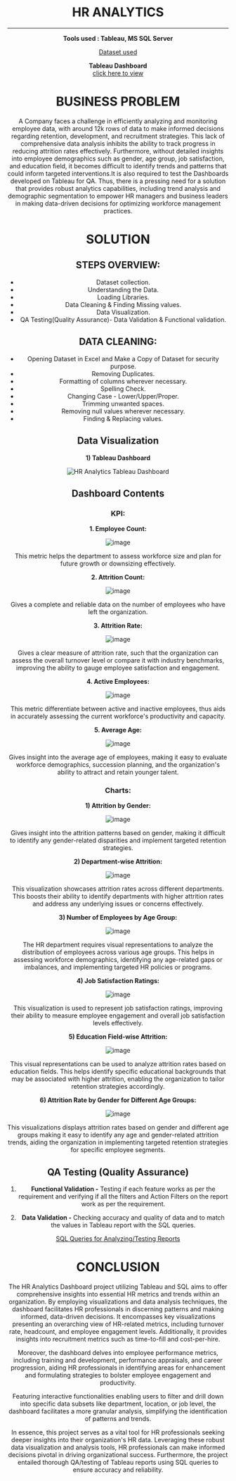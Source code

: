 <div align='center'> <h1> HR ANALYTICS </div>
  
<div align='center'> 

____


__Tools used : Tableau, MS SQL Server__

[Dataset used](https://github.com/meaLumenJucunda/LumenJucunda/blob/projects/HR_Analyitcs/hrdata.csv)

__Tableau Dashboard__    
[click here to view](https://github.com/meaLumenJucunda/LumenJucunda/blob/projects/HR_Analyitcs/HR_Analytics_Dashboard_Tablaeu.pdf)   

__<h1>BUSINESS PROBLEM</h1>__
A Company faces a challenge in efficiently analyzing and monitoring employee data, with around 12k rows of data to make informed decisions regarding retention, development, and recruitment strategies. This lack of comprehensive data analysis inhibits the ability to track progress in reducing attrition rates effectively. Furthermore, without detailed insights into employee demographics such as gender, age group, job satisfaction, and education field, it becomes difficult to identify trends and patterns that could inform targeted interventions.It is also required to test the Dashboards developed on Tableau for QA. Thus, there is a pressing need for a solution that provides robust analytics capabilities, including trend analysis and demographic segmentation to empower HR managers and business leaders in making data-driven decisions for optimizing workforce management practices.

__<h1>SOLUTION</h1>__

__<h2>STEPS OVERVIEW:</h2>__
+ Dataset collection.  
+ Understanding the Data.  
+ Loading Libraries.  
+ Data Cleaning & Finding Missing values.  
+ Data Visualization.
+ QA Testing(Quality Assurance)- Data Validation & Functional validation.

__<h2>DATA CLEANING:</h2>__
+ Opening Dataset in Excel and Make a Copy of Dataset for security purpose.
+ Removing Duplicates.
+ Formatting of columns wherever necessary.
+ Spelling Check.
+ Changing Case - Lower/Upper/Proper.
+ Trimming unwanted spaces.
+ Removing null values wherever necessary.
+ Finding & Replacing values.

__<h2>Data Visualization</h2>__

__1) Tableau Dashboard__

![HR Analytics Tableau Dashboard](https://github.com/meaLumenJucunda/LumenJucunda/blob/projects/HR_Analyitcs/HR%20Analytics%20Dashboard.png)

__<h2>Dashboard Contents</h2>__

__<h3>KPI:</h3>__

__1. Employee Count:__

![image](https://github.com/meaLumenJucunda/LumenJucunda/blob/projects/HR_Analyitcs/1-Employee_Count.png)

This metric helps the department to assess workforce size and plan for future growth or downsizing effectively.

__2. Attrition Count:__

![image](https://github.com/meaLumenJucunda/LumenJucunda/blob/projects/HR_Analyitcs/2-Attrition_Count.png)

Gives a complete and reliable data on the number of employees who have left the organization.

__3. Attrition Rate:__

![image](https://github.com/meaLumenJucunda/LumenJucunda/blob/projects/HR_Analyitcs/3-Attrition_Rate.png)

Gives a clear measure of attrition rate, such that the organization can assess the overall turnover level or compare it with industry benchmarks, improving the ability to gauge employee satisfaction and engagement.

__4. Active Employees:__

![image](https://github.com/meaLumenJucunda/LumenJucunda/blob/projects/HR_Analyitcs/4-Active_Employees.png)

This metric differentiate between active and inactive employees, thus aids in accurately assessing the current workforce's productivity and capacity.

__5. Average Age:__

![image](https://github.com/meaLumenJucunda/LumenJucunda/blob/projects/HR_Analyitcs/5-Average_Age.png)

Gives insight into the average age of employees, making it easy to evaluate workforce demographics, succession planning, and the organization's ability to attract and retain younger talent.

__<h3>Charts:</h3>__

__1) Attrition by Gender:__

![image](https://github.com/meaLumenJucunda/LumenJucunda/blob/projects/HR_Analyitcs/6-Attrition_by_Gender.png)

Gives insight into the attrition patterns based on gender, making it difficult to identify any gender-related disparities and implement targeted retention strategies.

__2) Department-wise Attrition:__

![image](https://github.com/meaLumenJucunda/LumenJucunda/blob/projects/HR_Analyitcs/7-Department_wise_Attrition.png)

This visualization showcases attrition rates across different departments. This boosts their ability to identify departments with higher attrition rates and address any underlying issues or concerns effectively.

__3) Number of Employees by Age Group:__

![image](https://github.com/meaLumenJucunda/LumenJucunda/blob/projects/HR_Analyitcs/8-Number_of_Employees_by_Age_Group.png)

The HR department requires visual representations to analyze the distribution of employees across various age groups. This helps in assessing workforce demographics, identifying any age-related gaps or imbalances, and implementing targeted HR policies or programs.

__4) Job Satisfaction Ratings:__

![image](https://github.com/meaLumenJucunda/LumenJucunda/blob/projects/HR_Analyitcs/9-Job_Satisfaction_Ratings.png)

This visualization is used to represent job satisfaction ratings, improving their ability to measure employee engagement and overall job satisfaction levels effectively.

__5) Education Field-wise Attrition:__

![image](https://github.com/meaLumenJucunda/LumenJucunda/blob/projects/HR_Analyitcs/10-Education_Field_wise_Attrition.png)

This visual representations can be used to analyze attrition rates based on education fields. This helps identify specific educational backgrounds that may be associated with higher attrition, enabling the organization to tailor retention strategies accordingly.

__6) Attrition Rate by Gender for Different Age Groups:__

![image](https://github.com/meaLumenJucunda/LumenJucunda/blob/projects/HR_Analyitcs/11-Attrition_Rate_by_Gender_for_Different_Age_Groups.png)

This visualizations displays attrition rates based on gender and different age groups making it easy to identify any age and gender-related attrition trends, aiding the organization in implementing targeted retention strategies for specific employee segments.

__<h2>QA Testing (Quality Assurance)</h2>__
1) __Functional Validation -__ Testing if each feature works as per the requirement and verifying if all the filters and Action Filters on the report work as per the requirement.

2) __Data Validation -__ Checking accuracy and quality of data and to match the values in Tableau report with the SQL queries.

[SQL Queries for Analyzing/Testing Reports](https://github.com/meaLumenJucunda/LumenJucunda/blob/projects/HR_Analyitcs/SQL%20Analysis-%20Testing%20Tableau%20%26%20Power%20BI%20Reports.txt)

__<h1>CONCLUSION</h1>__

The HR Analytics Dashboard project utilizing Tableau and SQL aims to offer comprehensive insights into essential HR metrics and trends within an organization. By employing visualizations and data analysis techniques, the dashboard facilitates HR professionals in discerning patterns and making informed, data-driven decisions. It encompasses key visualizations presenting an overarching view of HR-related metrics, including turnover rate, headcount, and employee engagement levels. Additionally, it provides insights into recruitment metrics such as time-to-fill and cost-per-hire.

Moreover, the dashboard delves into employee performance metrics, including training and development, performance appraisals, and career progression, aiding HR professionals in identifying areas for enhancement and formulating strategies to bolster employee engagement and productivity.

Featuring interactive functionalities enabling users to filter and drill down into specific data subsets like department, location, or job level, the dashboard facilitates a more granular analysis, simplifying the identification of patterns and trends.

In essence, this project serves as a vital tool for HR professionals seeking deeper insights into their organization's HR data. Leveraging these robust data visualization and analysis tools, HR professionals can make informed decisions pivotal in driving organizational success. Furthermore, the project entailed thorough QA/testing of Tableau reports using SQL queries to ensure accuracy and reliability.









